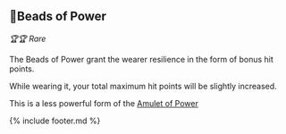 ## 📿Beads of Power

_🏆🏆 Rare_ 

The Beads of Power grant the wearer resilience in the form of bonus hit points.

While wearing it, your total maximum hit points will be slightly increased.

This is a less powerful form of the [Amulet of Power](amulet_of_power.md)


{% include footer.md %}
